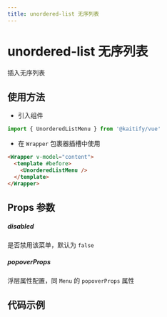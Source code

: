 ```yaml
---
title: unordered-list 无序列表
---
```


# unordered-list 无序列表

插入无序列表

## 使用方法

- 引入组件

```ts
import { UnorderedListMenu } from '@kaitify/vue'
```

- 在 `Wrapper` 包裹器插槽中使用

```html
<Wrapper v-model="content">
  <template #before>
    <UnorderedListMenu />
  </template>
</Wrapper>
```

## Props 参数

##### disabled <Badge type="danger" text="boolean" />

是否禁用该菜单，默认为 `false`

##### popoverProps <Badge type="danger" text="MenuPropsType['popoverProps']" />

浮层属性配置，同 `Menu` 的 `popoverProps` 属性

## 代码示例

<Wrapper :dark="isDark" v-model="content" placeholder="输入内容..." style="width:100%;height:200px;">
  <template #before>
    <div style="margin-bottom:10px;">
      <UnorderedListMenu />
    </div>
  </template>
</Wrapper>

<script lang="ts" setup>
import { useData } from 'vitepress'
import { Wrapper, UnorderedListMenu } from '../../../lib/kaitify-vue.es.js'
import { ref } from 'vue'
const { isDark } = useData()
const content = ref('<p>hello</p>')
</script>

